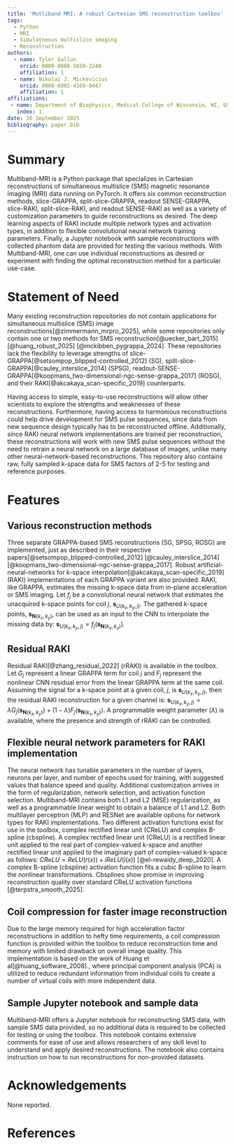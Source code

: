 ```yaml
---
title: 'Mutliband MRI: A robust Cartesian SMS reconstruction toolbox'
tags:
  - Python
  - MRI
  - Simulatneous multislice imaging
  - Reconstruction
authors:
  - name: Tyler Gallun
    orcid: 0009-0008-5659-2240
    affiliation: 1
  - name: Nikolai J. Mickevicius
    orcid: 0000-0002-4169-8447
    affiliation: 1
affiliations:
 - name: Department of Biophysics, Medical College of Wisconsin, WI, USA
   index: 1
date: 16 September 2025
bibliography: paper.bib
---
```


# Summary
Multiband-MRI is a Python package that specializes in Cartesian reconstructions of simultaneous multislice (SMS) magnetic resonance imaging (MRI) data running on PyTorch. It offers six common reconstruction methods, slice-GRAPPA, split-slice-GRAPPA, readout SENSE-GRAPPA, slice-RAKI, split-slice-RAKI, and readout SENSE-RAKI as well as a variety of customization parameters to guide reconstructions as desired. The deep learning aspects of RAKI include multiple network types and activation types, in addition to flexible convolutional neural network training parameters. Finally, a Jupyter notebook with sample reconstructions with collected phantom data are provided for testing the various methods. With Multiband-MRI, one can use individual reconstructions as desired or experiment with finding the optimal reconstruction method for a particular use-case.

# Statement of Need
Many existing reconstruction repositories do not contain applications for simultaneous multislice (SMS) image reconstructions[@zimmermann_mrpro_2025], while some repositories only contain one or two methods for SMS reconstruction[@uecker_bart_2015] [@huang_robust_2025] [@mckibben_pygrappa_2024]. These repositories lack the flexibility to leverage strengths of slice-GRAPPA[@setsompop_blipped-controlled_2012] (SG), split-slice-GRAPPA[@cauley_interslice_2014] (SPSG), readout-SENSE-GRAPPA[@koopmans_two-dimensional-ngc-sense-grappa_2017] (ROSG), and their RAKI[@akcakaya_scan-specific_2019] counterparts.

Having access to simple, easy-to-use reconstructions will allow other scientists to explore the strengths and weaknesses of these reconstructions. Furthermore, having access to harmonious reconstructions could help drive development for SMS pulse sequences, since data from new sequence design typically has to be reconstructed offline. Additionally, since RAKI neural network implementations are trained per reconstruction, these reconstructions will work with new SMS pulse sequences without the need to retrain a neural network on a large database of images, unlike many other neural-network-based reconstructions. This repository also contains raw, fully sampled k-space data for SMS factors of 2-5 for testing and reference purposes.

# Features
## Various reconstruction methods
Three separate GRAPPA-based SMS reconstructions (SG, SPSG, ROSG) are implemented, just as described in their respective papers[@setsompop_blipped-controlled_2012] [@cauley_interslice_2014] [@koopmans_two-dimensional-ngc-sense-grappa_2017]. Robust artificial-neural-networks for k-space interpolation[@akcakaya_scan-specific_2019] (RAKI) implementations of each GRAPPA variant are also provided. RAKI, like GRAPPA, estimates the missing k-space data from in-plane acceleration or SMS imaging. Let $f_j$ be a convolutional neural network that estimates the unacquired k-space points for coil $j$, $\boldsymbol{s}_{U(k_x,k_y,j)}$. The gathered k-space points, $\boldsymbol{s}_{\boldsymbol{N}(k_x,k_y)}$, can be used as an input to the CNN to interpolate the missing data by: $\boldsymbol{s}_{U(k_x,k_y,j)} = f_j(\boldsymbol{s}_{\boldsymbol{N}(k_x,k_y)})$.

## Residual RAKI
Residual RAKI[@zhang_residual_2022] (rRAKI) is available in the toolbox. Let $G_j$ represent a linear GRAPPA term for coil $j$ and $F_j$ represent the nonlinear CNN residual error from the linear GRAPPA term at the same coil. Assuming the signal for a k-space point at a given coil, $j$, is $\boldsymbol{s}_{U(k_x,k_y,j)}$, then the residual RAKI reconstruction for a given channel is: $\boldsymbol{s}_{U(k_x,k_y,j)} = \lambda G_j(\boldsymbol{s}_{\boldsymbol{N}(k_x,k_y)})+(1-\lambda)F_j(\boldsymbol{s}_{\boldsymbol{N}(k_x,k_y)})$. A programmable weight parameter ($\lambda$) is available, where the presence and strength of rRAKI can be controlled.

## Flexible neural network parameters for RAKI implementation
The neural network has tunable parameters in the number of layers, neurons per layer, and number of epochs used for training, with suggested values that balance speed and quality. Additional customization arrives in the form of regularization, network selection, and activation function selection. Multiband-MRI contains both L1 and L2 (MSE) regularization, as well as a programmable linear weight to obtain a balance of L1 and L2. Both multilayer perceptron (MLP) and RESNet are available options for network types for RAKI implementations. Two different activation functions exist for use in the toolbox, complex rectified linear unit (CReLU) and complex B-spline (cbspline). A complex rectified linear unit (CReLU) is a rectified linear unit applied to the real part of complex-valued k-space and another rectified linear unit applied to the imaginary part of complex-valued k-space as follows: $CReLU = ReLU(r(x))+iReLU(i(x))$ [@el-rewaidy_deep_2020]. A complex B-spline (cbspline) activation function fits a cubic B-spline to learn the nonlinear transformations. Cbsplines show promise in improving reconstruction quality over standard CReLU activation functions [@terpstra_smooth_2025].

## Coil compression for faster image reconstruction
Due to the large memory required for high acceleration factor reconstructions in addition to hefty time requirements, a coil compression function is provided within the toolbox to reduce reconstruction time and memory with limited drawback on overall image quality. This implementation is based on the work of Huang et al[@huang_software_2008]., where principal component analysis (PCA) is utilized to reduce redundant information from individual coils to create a number of virtual coils with more independent data.

## Sample Jupyter notebook and sample data
Multiband-MRI offers a Jupyter notebook for reconstructing SMS data, with sample SMS data provided, so no additional data is required to be collected for testing or using the toolbox. This notebook contains extensive comments for ease of use and allows researchers of any skill level to understand and apply desired reconstructions. The notebook also contains instruction on how to run reconstructions for non-provided datasets.

# Acknowledgements
None reported.

# References
